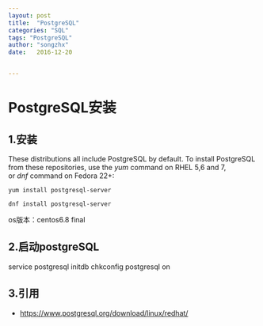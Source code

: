```yaml
---
layout: post
title:  "PostgreSQL"
categories: "SQL"
tags: "PostgreSQL"
author: "songzhx"
date:   2016-12-20


---
```


# PostgreSQL安装

## 1.安装

These distributions all include PostgreSQL by default. To install PostgreSQL from these repositories, use the *yum* command on RHEL 5,6 and 7, or *dnf* command on Fedora 22+:

`yum install postgresql-server`

`dnf install postgresql-server`

os版本：centos6.8 final

## 2.启动postgreSQL

service postgresql initdb
chkconfig postgresql on



## 3.引用

- https://www.postgresql.org/download/linux/redhat/

